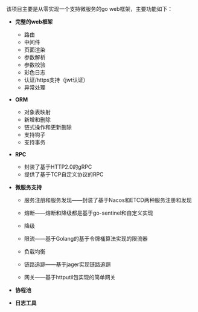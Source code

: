 该项目主要是从零实现一个支持微服务的go web框架，主要功能如下：

- **完整的web框架**

    - 路由
    - 中间件
    - 页面渲染
    - 参数解析
    - 参数校验
    - 彩色日志
    - 认证/https支持（jwt认证）
    - 异常处理

- **ORM**

    - 对象表映射
    - 新增和删除
    - 链式操作和更新删除
    - 支持钩子
    - 支持事务

- **RPC**

    - 封装了基于HTTP2.0的gRPC
    - 提供了基于TCP自定义协议的RPC

- **微服务支持**

    - 服务注册和服务发现——封装了基于Nacos和ETCD两种服务注册和发现

    - 熔断——熔断和降级都是基于go-sentinel和自定义实现
    - 降级
    - 限流——基于Golang的基于令牌桶算法实现的限流器
    - 负载均衡
    - 链路追踪——基于jager实现链路追踪
    - 网关——基于httputil包实现的简单网关

- **协程池**

- **日志工具**